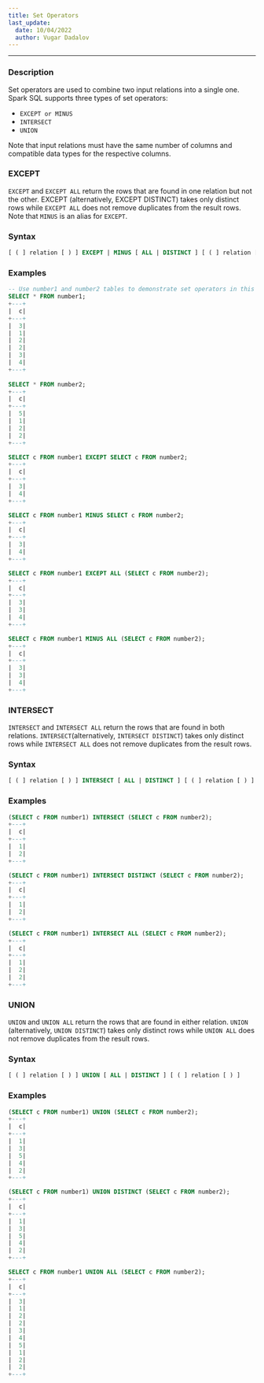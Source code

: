 ```yaml
---
title: Set Operators
last_update:
  date: 10/04/2022
  author: Vugar Dadalov
---
```


<!-- <head>
  <title>Set Operators</title>
  <meta
    name="description"
    content="Set Operators"
  />
</head> -->
___

### Description
Set operators are used to combine two input relations into a single one. Spark SQL supports three types of set operators:

   - ```EXCEPT or MINUS```
   - ```INTERSECT```
   - ```UNION```

Note that input relations must have the same number of columns and compatible data types for the respective columns.

### EXCEPT

```EXCEPT``` and ```EXCEPT ALL``` return the rows that are found in one relation but not the other. EXCEPT (alternatively, EXCEPT DISTINCT) takes only distinct rows while ```EXCEPT ALL``` does not remove duplicates from the result rows. Note that ```MINUS``` is an alias for ```EXCEPT```.

### Syntax

```sql
[ ( ] relation [ ) ] EXCEPT | MINUS [ ALL | DISTINCT ] [ ( ] relation [ ) ]
```

### Examples

```sql
-- Use number1 and number2 tables to demonstrate set operators in this page.
SELECT * FROM number1;
+---+
|  c|
+---+
|  3|
|  1|
|  2|
|  2|
|  3|
|  4|
+---+
  
SELECT * FROM number2;
+---+
|  c|
+---+
|  5|
|  1|
|  2|
|  2|
+---+

SELECT c FROM number1 EXCEPT SELECT c FROM number2;
+---+
|  c|
+---+
|  3|
|  4|
+---+

SELECT c FROM number1 MINUS SELECT c FROM number2;
+---+
|  c|
+---+
|  3|
|  4|
+---+

SELECT c FROM number1 EXCEPT ALL (SELECT c FROM number2);
+---+
|  c|
+---+
|  3|
|  3|
|  4|
+---+

SELECT c FROM number1 MINUS ALL (SELECT c FROM number2);
+---+
|  c|
+---+
|  3|
|  3|
|  4|
+---+
```


### INTERSECT

```INTERSECT``` and ```INTERSECT ALL``` return the rows that are found in both relations. ```INTERSECT```(alternatively, ```INTERSECT DISTINCT```) takes only distinct rows while ```INTERSECT ALL``` does not remove duplicates from the result rows.


### Syntax

```sql
[ ( ] relation [ ) ] INTERSECT [ ALL | DISTINCT ] [ ( ] relation [ ) ]
```

### Examples

```sql
(SELECT c FROM number1) INTERSECT (SELECT c FROM number2);
+---+
|  c|
+---+
|  1|
|  2|
+---+

(SELECT c FROM number1) INTERSECT DISTINCT (SELECT c FROM number2);
+---+
|  c|
+---+
|  1|
|  2|
+---+

(SELECT c FROM number1) INTERSECT ALL (SELECT c FROM number2);
+---+
|  c|
+---+
|  1|
|  2|
|  2|
+---+
```


### UNION

```UNION``` and ```UNION ALL``` return the rows that are found in either relation. ```UNION``` (alternatively, ```UNION DISTINCT```) takes only distinct rows while ```UNION ALL``` does not remove duplicates from the result rows.

### Syntax

```sql
[ ( ] relation [ ) ] UNION [ ALL | DISTINCT ] [ ( ] relation [ ) ]
```
### Examples
```sql
(SELECT c FROM number1) UNION (SELECT c FROM number2);
+---+
|  c|
+---+
|  1|
|  3|
|  5|
|  4|
|  2|
+---+

(SELECT c FROM number1) UNION DISTINCT (SELECT c FROM number2);
+---+
|  c|
+---+
|  1|
|  3|
|  5|
|  4|
|  2|
+---+

SELECT c FROM number1 UNION ALL (SELECT c FROM number2);
+---+
|  c|
+---+
|  3|
|  1|
|  2|
|  2|
|  3|
|  4|
|  5|
|  1|
|  2|
|  2|
+---+
```